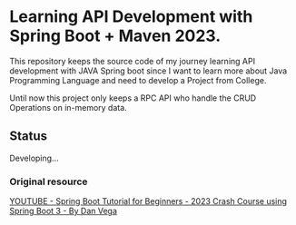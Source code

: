 # Learning API Development with Spring Boot + Maven 2023.

This repository keeps the source code of my journey learning API development with JAVA Spring boot since I want to learn more about Java Programming Language and need to develop a Project from College.

Until now this project only keeps a RPC API who handle the CRUD Operations on in-memory data.

## Status

Developing...

### Original resource

[YOUTUBE - Spring Boot Tutorial for Beginners - 2023 Crash Course using Spring Boot 3 - By Dan Vega](https://youtu.be/UgX5lgv4uVM?si=Y6nIJDKYuwojFqBl&t=5623)
